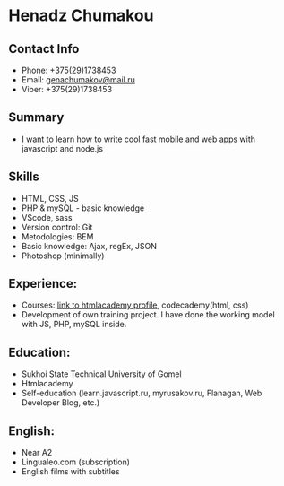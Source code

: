 # Henadz Chumakou
## Contact Info
- Phone: +375(29)1738453
- Email: genachumakov@mail.ru
- Viber: +375(29)1738453
## Summary
- I want to learn how to write cool fast mobile and web apps with javascript and node.js
## Skills
- HTML, CSS, JS
- PHP & mySQL - basic knowledge
- VScode, sass
- Version control: Git
- Metodologies: BEM
- Basic knowledge: Ajax, regEx, JSON
- Photoshop (minimally)
## Experience: 
- Courses:  [link to htmlacademy profile](https://htmlacademy.ru/profile/ange2912), codecademy(html, css)
- Development of own training project. I have done the working model with JS, PHP, mySQL inside.
## Education: 
- Sukhoi State Technical University of Gomel
- Htmlacademy
- Self-education (learn.javascript.ru, myrusakov.ru, Flanagan, Web Developer Blog, etc.)
## English: 
- Near A2
- Lingualeo.com (subscription)
- English films with subtitles
